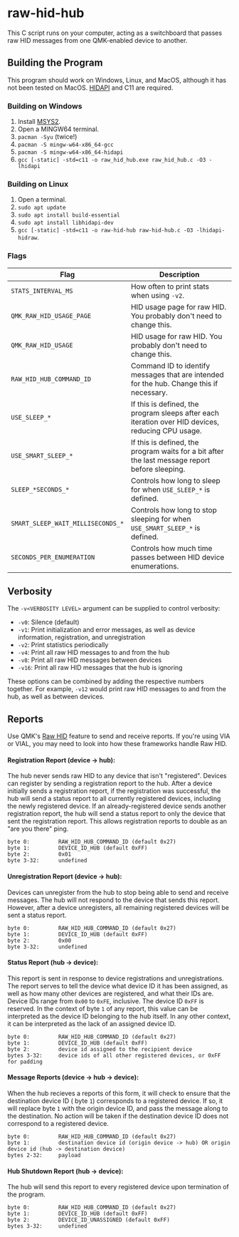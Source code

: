 # raw-hid-hub

This C script runs on your computer, acting as a switchboard that passes raw HID messages from one QMK-enabled device to another.

## Building the Program

This program should work on Windows, Linux, and MacOS, although it has not been tested on MacOS.
[HIDAPI](https://github.com/libusb/hidapi) and C11 are required.

### Building on Windows

1. Install [MSYS2](https://.www.msys2.org/).
2. Open a MINGW64 terminal.
3. `pacman -Syu` (twice!)
4. `pacman -S mingw-w64-x86_64-gcc`
5. `pacman -S mingw-w64-x86_64-hidapi`
6. `gcc [-static] -std=c11 -o raw_hid_hub.exe raw_hid_hub.c -O3 -lhidapi`

### Building on Linux

1. Open a terminal.
2. `sudo apt update`
3. `sudo apt install build-essential`
4. `sudo apt install libhidapi-dev` 
5. `gcc [-static] -std=c11 -o raw-hid-hub raw-hid-hub.c -O3 -lhidapi-hidraw`.

### Flags

| Flag                              | Description                                                                                       |
| --------------------------------- | ------------------------------------------------------------------------------------------------- |
| `STATS_INTERVAL_MS`               | How often to print stats when using `-v2`.                                                        |
| `QMK_RAW_HID_USAGE_PAGE`          | HID usage page for raw HID. You probably don't need to change this.                               |
| `QMK_RAW_HID_USAGE`               | HID usage for raw HID. You probably don't need to change this.                                    |
| `RAW_HID_HUB_COMMAND_ID`          | Command ID to identify messages that are intended for the hub. Change this if necessary.          |
| `USE_SLEEP_*`                     | If this is defined, the program sleeps after each iteration over HID devices, reducing CPU usage. |
| `USE_SMART_SLEEP_*`               | If this is defined, the program waits for a bit after the last message report before sleeping.    |
| `SLEEP_*SECONDS_*`                | Controls how long to sleep for when `USE_SLEEP_*` is defined.                                     |
| `SMART_SLEEP_WAIT_MILLISECONDS_*` | Controls how long to stop sleeping for when `USE_SMART_SLEEP_*` is defined.                       |
| `SECONDS_PER_ENUMERATION`         | Controls how much time passes between HID device enumerations.                                    |

## Verbosity

The `-v<VERBOSITY LEVEL>` argument can be supplied to control verbosity:

- `-v0`: Silence (default)
- `-v1`: Print initialization and error messages, as well as device information, registration, and unregistration
- `-v2`: Print statistics periodically
- `-v4`: Print all raw HID messages to and from the hub
- `-v8`: Print all raw HID messages between devices
- `-v16`: Print all raw HID messages that the hub is ignoring

These options can be combined by adding the respective numbers together. For example, `-v12` would print raw HID messages to and from the hub, as well as between devices.

## Reports

Use QMK's [Raw HID](https://docs.qmk.fm/features/rawhid) feature to send and receive reports.
If you're using VIA or VIAL, you may need to look into how these frameworks handle Raw HID.

#### Registration Report (device -> hub):
The hub never sends raw HID to any device that isn't "registered".
Devices can register by sending a registration report to the hub.
After a device initially sends a registration report, if the registration was successful, the hub will send a status report to all currently registered devices, including the newly registered device.
If an already-registered device sends another registration report, the hub will send a status report to only the device that sent the registration report. This allows registration reports to double as an "are you there" ping.
```
byte 0:         RAW_HID_HUB_COMMAND_ID (default 0x27)
byte 1:         DEVICE_ID_HUB (default 0xFF)
byte 2:         0x01
byte 3-32:      undefined
```

#### Unregistration Report (device -> hub):
Devices can unregister from the hub to stop being able to send and receive messages.
The hub will not respond to the device that sends this report.
However, after a device unregisters, all remaining registered devices will be sent a status report.
```
byte 0:         RAW_HID_HUB_COMMAND_ID (default 0x27)
byte 1:         DEVICE_ID_HUB (default 0xFF)
byte 2:         0x00
byte 3-32:      undefined
```

#### Status Report (hub -> device):
This report is sent in response to device registrations and unregistrations.
The report serves to tell the device what device ID it has been assigned, as well as how many other devices are registered, and what their IDs are.
Device IDs range from `0x00` to `0xFE`, inclusive. 
The device ID `0xFF` is reserved. In the context of byte `1` of any report, this value can be interpreted as the device ID belonging to the hub itself. 
In any other context, it can be interpreted as the lack of an assigned device ID.
```
byte 0:         RAW_HID_HUB_COMMAND_ID (default 0x27)
byte 1:         DEVICE_ID_HUB (default 0xFF)
byte 2:         device id assigned to the recipient device
bytes 3-32:     device ids of all other registered devices, or 0xFF for padding
```

#### Message Reports (device -> hub -> device):
When the hub recieves a reports of this form, it will check to ensure that the destination device ID ( byte `1`) corresponds to a registered device.
If so, it will replace byte `1` with the origin device ID, and pass the message along to the destination.
No action will be taken if the destination device ID does not correspond to a registered device.
```
byte 0:         RAW_HID_HUB_COMMAND_ID (default 0x27)
byte 1:         destination device id (origin device -> hub) OR origin device id (hub -> destination device)
bytes 2-32:     payload
```

#### Hub Shutdown Report (hub -> device):
The hub will send this report to every registered device upon termination of the program.
```
byte 0:         RAW_HID_HUB_COMMAND_ID (default 0x27)
byte 1:         DEVICE_ID_HUB (default 0xFF)
byte 2:         DEVICE_ID_UNASSIGNED (default 0xFF)
bytes 3-32:     undefined
```

